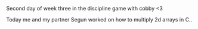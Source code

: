 Second day of week three in the discipline game with cobby <3

Today me and my partner Segun worked on how to multiply 2d arrays in C..
